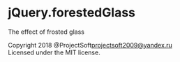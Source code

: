 # jQuery.forestedGlass
The effect of frosted glass

Copyright 2018 @ProjectSoft<projectsoft2009@yandex.ru>  
Licensed under the MIT license.